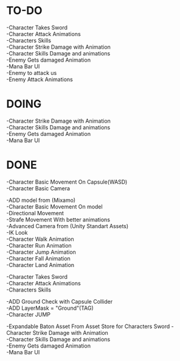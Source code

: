 # TO-DO
-Character Takes Sword<br>
-Character Attack Animations<br>
-Characters Skills <br>
-Character Strike Damage with Animation <br>
-Character Skills Damage and animations <br>
-Enemy Gets damaged Animation <br>
-Mana Bar UI <br>
-Enemy to attack us <br>
-Enemy Attack Animations

# DOING
-Character Strike Damage with Animation <br>
-Character Skills Damage and animations <br>
-Enemy Gets damaged Animation <br>
-Mana Bar UI

# DONE
-Character Basic Movement On Capsule(WASD)<br> 
-Character Basic Camera

-ADD model from (Mixamo) <br>
-Character Basic Movement On model<br>
-Directional Movement<br>
-Strafe Movement With better animations<br>
-Advanced Camera from (Unity Standart Assets)<br>
-IK Look<br>
-Character Walk Animation<br>
-Character Run Animation<br>
-Character Jump Animation<br>
-Character Fall Animation<br>
-Character Land Animation

-Character Takes Sword<br>
-Character Attack Animations<br>
-Characters Skills

-ADD Ground Check with Capsule Collider<br>
-ADD LayerMask = "Ground"(TAG)<br>
-Character JUMP

-Expandable Baton Asset From Asset Store for Characters Sword
-Character Strike Damage with Animation <br>
-Character Skills Damage and animations <br>
-Enemy Gets damaged Animation <br>
-Mana Bar UI